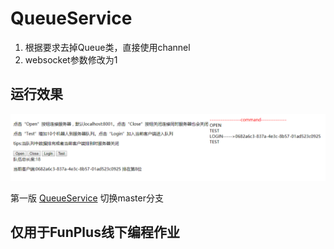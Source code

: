 # QueueService

1. 根据要求去掉Queue类，直接使用channel
1. websocket参数修改为1

## 运行效果
![image](https://github.com/dahanwang/QueueService/blob/queue1/20190401211402.png)

第一版 [QueueService](https://github.com/dahanwang/QueueService) 切换master分支

## 仅用于FunPlus线下编程作业
